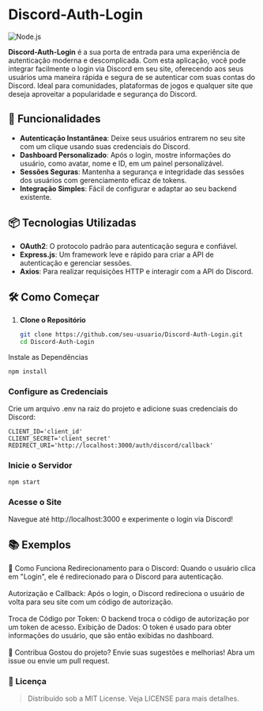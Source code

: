# Discord-Auth-Login

![Node.js](https://img.shields.io/badge/Node.js-%3E=%2020.17.0-blue?style=for-the-badge)

**Discord-Auth-Login** é a sua porta de entrada para uma experiência de autenticação moderna e descomplicada. Com esta aplicação, você pode integrar facilmente o login via Discord em seu site, oferecendo aos seus usuários uma maneira rápida e segura de se autenticar com suas contas do Discord. Ideal para comunidades, plataformas de jogos e qualquer site que deseja aproveitar a popularidade e segurança do Discord.

## 🚀 Funcionalidades

- **Autenticação Instantânea**: Deixe seus usuários entrarem no seu site com um clique usando suas credenciais do Discord.
- **Dashboard Personalizado**: Após o login, mostre informações do usuário, como avatar, nome e ID, em um painel personalizável.
- **Sessões Seguras**: Mantenha a segurança e integridade das sessões dos usuários com gerenciamento eficaz de tokens.
- **Integração Simples**: Fácil de configurar e adaptar ao seu backend existente.

## 📦 Tecnologias Utilizadas

- **OAuth2**: O protocolo padrão para autenticação segura e confiável.
- **Express.js**: Um framework leve e rápido para criar a API de autenticação e gerenciar sessões.
- **Axios**: Para realizar requisições HTTP e interagir com a API do Discord.

## 🛠️ Como Começar

1. **Clone o Repositório**

   ```bash
   git clone https://github.com/seu-usuario/Discord-Auth-Login.git
   cd Discord-Auth-Login
Instale as Dependências

```npm install```

### Configure as Credenciais

Crie um arquivo .env na raiz do projeto e adicione suas credenciais do Discord:

```
CLIENT_ID='client_id'
CLIENT_SECRET='client_secret'
REDIRECT_URI='http://localhost:3000/auth/discord/callback'
```

### Inicie o Servidor

```npm start```

### Acesse o Site

Navegue até http://localhost:3000 e experimente o login via Discord!

## 📚 Exemplos

🤔 Como Funciona
Redirecionamento para o Discord: Quando o usuário clica em "Login", ele é redirecionado para o Discord para autenticação. <br><br>
Autorização e Callback: Após o login, o Discord redireciona o usuário de volta para seu site com um código de autorização. <br><br>
Troca de Código por Token: O backend troca o código de autorização por um token de acesso.
Exibição de Dados: O token é usado para obter informações do usuário, que são então exibidas no dashboard. <br><br>
🤝 Contribua
Gostou do projeto? Envie suas sugestões e melhorias! Abra um issue ou envie um pull request.

### 📄 Licença
> Distribuído sob a MIT License. Veja LICENSE para mais detalhes.